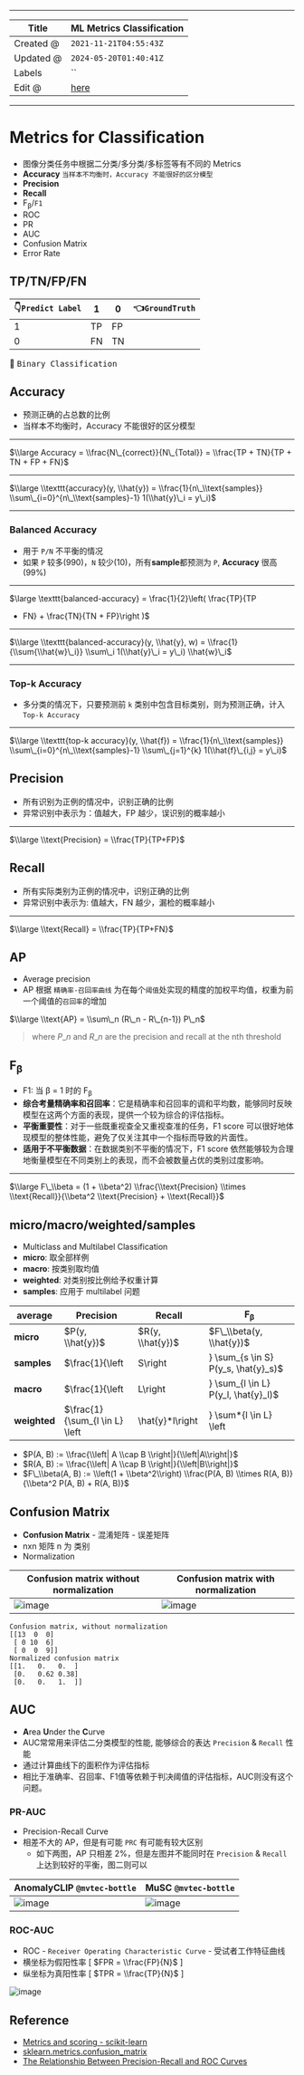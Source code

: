-----

| Title     | ML Metrics Classification                             |
| --------- | ----------------------------------------------------- |
| Created @ | `2021-11-21T04:55:43Z`                                |
| Updated @ | `2024-05-20T01:40:41Z`                                |
| Labels    | \`\`                                                  |
| Edit @    | [here](https://github.com/junxnone/aiwiki/issues/137) |

-----

# Metrics for Classification

  - 图像分类任务中根据二分类/多分类/多标签等有不同的 Metrics
  - **Accuracy** `当样本不均衡时，Accuracy 不能很好的区分模型`
  - **Precision**
  - **Recall**
  - F<sub>β</sub>/`F1`
  - ROC
  - PR
  - AUC
  - Confusion Matrix
  - Error Rate

## TP/TN/FP/FN

| 👇`Predict Label` | 1  | 0  | 👈`GroundTruth` |
| ---------------- | -- | -- | -------------- |
| 1                | TP | FP |                |
| 0                | FN | TN |                |

:bookmark: <kbd>Binary Classification</kbd>

## Accuracy

  - 预测正确的占总数的比例
  - 当样本不均衡时，Accuracy 不能很好的区分模型

-----

$\\large Accuracy = \\frac{N\_{correct}}{N\_{Total}} = \\frac{TP +
TN}{TP + TN + FP + FN}$

-----

$\\large \\texttt{accuracy}(y, \\hat{y}) = \\frac{1}{n\_\\text{samples}}
\\sum\_{i=0}^{n\_\\text{samples}-1} 1(\\hat{y}\_i = y\_i)$

-----

### Balanced Accuracy

  - 用于 `P/N` 不平衡的情况
  - 如果 `P` 较多(990)，`N` 较少(10)，所有**sample**都预测为 `P`, **Accuracy** 很高(99%)

-----

$\\large \\texttt{balanced-accuracy} = \\frac{1}{2}\\left( \\frac{TP}{TP
+ FN} + \\frac{TN}{TN + FP}\\right )$

-----

$\\large \\texttt{balanced-accuracy}(y, \\hat{y}, w) =
\\frac{1}{\\sum{\\hat{w}\_i}} \\sum\_i 1(\\hat{y}\_i = y\_i)
\\hat{w}\_i$

-----

### Top-k Accuracy

  - 多分类的情况下，只要预测前 `k` 类别中包含目标类别，则为预测正确，计入 `Top-k Accuracy`

-----

$\\large \\texttt{top-k accuracy}(y, \\hat{f}) =
\\frac{1}{n\_\\text{samples}} \\sum\_{i=0}^{n\_\\text{samples}-1}
\\sum\_{j=1}^{k} 1(\\hat{f}\_{i,j} = y\_i)$

## Precision

  - 所有识别为正例的情况中，识别正确的比例
  - 异常识别中表示为：值越大，FP 越少，误识别的概率越小

-----

$\\large \\text{Precision} = \\frac{TP}{TP+FP}$

## Recall

  - 所有实际类别为正例的情况中，识别正确的比例
  - 异常识别中表示为: 值越大，FN 越少，漏检的概率越小

-----

$\\large \\text{Recall} = \\frac{TP}{TP+FN}$

## AP

  - Average precision
  - AP 根据 `精确率-召回率曲线` 为在每个`阈值`处实现的精度的加权平均值，权重为前一个阈值的`召回率`的增加

$\\large \\text{AP} = \\sum\_n (R\_n - R\_{n-1}) P\_n$

> where $P\_n$ and $R\_n$ are the precision and recall at the nth
> threshold

## F<sub>β</sub>

  - F1: 当 β = 1 时的 F<sub>β</sub>
  - **综合考量精确率和召回率**：它是精确率和召回率的调和平均数，能够同时反映模型在这两个方面的表现，提供一个较为综合的评估指标。
  - **平衡重要性**：对于一些既重视查全又重视查准的任务，F1 score
    可以很好地体现模型的整体性能，避免了仅关注其中一个指标而导致的片面性。
  - **适用于不平衡数据**：在数据类别不平衡的情况下，F1 score
    依然能够较为合理地衡量模型在不同类别上的表现，而不会被数量占优的类别过度影响。

-----

$\\large F\_\\beta = (1 + \\beta^2) \\frac{\\text{Precision} \\times
\\text{Recall}}{\\beta^2 \\text{Precision} + \\text{Recall}}$

## micro/macro/weighted/samples

  - Multiclass and Multilabel Classification
  - **micro**: 取全部样例
  - **macro**: 按类别取均值
  - **weighted**: 对类别按比例给予权重计算
  - **samples**: 应用于 multilabel 问题

| average      | Precision                                                                                                                 | Recall                                                                                                                    | F<sub>β</sub>                                                                                                                   |
| ------------ | ------------------------------------------------------------------------------------------------------------------------- | ------------------------------------------------------------------------------------------------------------------------- | ------------------------------------------------------------------------------------------------------------------------------- |
| **micro**    | $P(y, \\hat{y})$                                                                                                          | $R(y, \\hat{y})$                                                                                                          | $F\_\\beta(y, \\hat{y})$                                                                                                        |
| **samples**  | $\\frac{1}{\\left|S\\right|} \\sum\_{s \\in S} P(y\_s, \\hat{y}\_s)$                                                      | $\\frac{1}{\\left|S\\right|} \\sum\_{s \\in S} R(y\_s, \\hat{y}\_s)$                                                      | $\\frac{1}{\\left|S\\right|} \\sum\_{s \\in S} F\_\\beta(y\_s, \\hat{y}\_s)$                                                    |
| **macro**    | $\\frac{1}{\\left|L\\right|} \\sum\_{l \\in L} P(y\_l, \\hat{y}\_l)$                                                      | $\\frac{1}{\\left|L\\right|} \\sum\_{l \\in L} R(y\_l, \\hat{y}\_l)$                                                      | $\\frac{1}{\\left|L\\right|} \\sum\_{l \\in L} F\_\\beta(y\_l, \\hat{y}\_l)$                                                    |
| **weighted** | $\\frac{1}{\\sum\_{l \\in L} \\left|\\hat{y}*l\\right|} \\sum*{l \\in L} \\left|\\hat{y}\_l\\right| P(y\_l, \\hat{y}\_l)$ | $\\frac{1}{\\sum\_{l \\in L} \\left|\\hat{y}*l\\right|} \\sum*{l \\in L} \\left|\\hat{y}\_l\\right| R(y\_l, \\hat{y}\_l)$ | $\\frac{1}{\\sum\_{l \\in L} \\left|\\hat{y}*l\\right|} \\sum*{l \\in L} \\left|\\hat{y}*l\\right| F*\\beta(y\_l, \\hat{y}\_l)$ |

  - $P(A, B) := \\frac{\\left| A \\cap B \\right|}{\\left|A\\right|}$
  - $R(A, B) := \\frac{\\left| A \\cap B \\right|}{\\left|B\\right|}$
  - $F\_\\beta(A, B) := \\left(1 + \\beta^2\\right) \\frac{P(A, B)
    \\times R(A, B)}{\\beta^2 P(A, B) + R(A, B)}$

## Confusion Matrix

  - **Confusion Matrix** - 混淆矩阵 - 误差矩阵
  - nxn 矩阵 n 为 类别
  - Normalization

| Confusion matrix without normalization                       | Confusion matrix with normalization                          |
| ------------------------------------------------------------ | ------------------------------------------------------------ |
| ![image](media/a87cd97b7cec7120a0c8eea4ac5a19540e62b101.png) | ![image](media/7674d98be1cedba3f66f5dbc044eca54bf4e1544.png) |

    Confusion matrix, without normalization
    [[13  0  0]
     [ 0 10  6]
     [ 0  0  9]]
    Normalized confusion matrix
    [[1.   0.   0.  ]
     [0.   0.62 0.38]
     [0.   0.   1.  ]]

## AUC

  - **A**rea **U**nder the **C**urve
  - AUC常常用来评估二分类模型的性能, 能够综合的表达 `Precision` & `Recall` 性能
  - 通过计算曲线下的面积作为评估指标
  - 相比于准确率、召回率、F1值等依赖于判决阈值的评估指标，AUC则没有这个问题。

### PR-AUC

  - Precision-Recall Curve
  - 相差不大的 AP，但是有可能 `PRC` 有可能有较大区别
      - 如下两图，AP 只相差 2%，但是左图并不能同时在 `Precision` & `Recall` 上达到较好的平衡，图二则可以

| AnomalyCLIP `@mvtec-bottle`                                  | MuSC `@mvtec-bottle`                                         |
| ------------------------------------------------------------ | ------------------------------------------------------------ |
| ![image](media/b0cff925e84e3a1ac68635e21696b5e17fd8e195.png) | ![image](media/5ee8c1cc2859c4bb7fe5d49361dc092218d0d0a7.png) |

### ROC-AUC

  - ROC - `Receiver Operating Characteristic Curve` - 受试者工作特征曲线
  - 横坐标为假阳性率 \[ $FPR = \\frac{FP}{N}$ \]
  - 纵坐标为真阳性率 \[ $TPR = \\frac{TP}{N}$ \]

![image](media/7516c8f6cffaf17f82091d5564f72b82c0d65743.png)

## Reference

  - [Metrics and scoring -
    scikit-learn](https://scikit-learn.org/stable/modules/model_evaluation.html#metrics-and-scoring-quantifying-the-quality-of-predictions)
  - [sklearn.metrics.confusion\_matrix](https://scikit-learn.org/stable/modules/generated/sklearn.metrics.confusion_matrix.html)
  - [The Relationship Between Precision-Recall and ROC
    Curves](https://www.biostat.wisc.edu/~page/rocpr.pdf)
